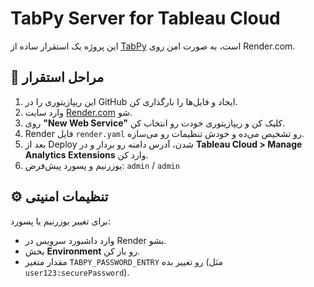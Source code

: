 # TabPy Server for Tableau Cloud

این پروژه یک استقرار ساده از [TabPy](https://github.com/tableau/TabPy) است، به صورت امن روی Render.com.

## 🚀 مراحل استقرار

1. این ریپازیتوری را در GitHub ایجاد و فایل‌ها را بارگذاری کن.
2. وارد سایت [Render.com](https://render.com) شو.
3. روی **"New Web Service"** کلیک کن و ریپازیتوری خودت رو انتخاب کن.
4. Render فایل `render.yaml` رو تشخیص می‌ده و خودش تنظیمات رو می‌سازه.
5. بعد از Deploy شدن، آدرس دامنه رو بردار و در **Tableau Cloud > Manage Analytics Extensions** وارد کن.
6. یوزرنیم و پسورد پیش‌فرض: `admin` / `admin`

## ⚙️ تنظیمات امنیتی

برای تغییر یوزرنیم یا پسورد:
- وارد داشبورد سرویس در Render بشو.
- بخش **Environment** رو باز کن.
- مقدار متغیر `TABPY_PASSWORD_ENTRY` رو تغییر بده (مثل `user123:securePassword`).


